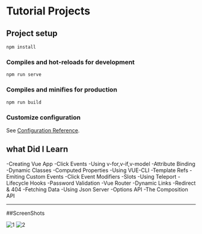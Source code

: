 # Tutorial Projects

## Project setup
```
npm install
```

### Compiles and hot-reloads for development
```
npm run serve
```

### Compiles and minifies for production
```
npm run build
```

### Customize configuration
See [Configuration Reference](https://cli.vuejs.org/config/).


## what Did I Learn

-Creating Vue App
-Click Events
-Using v-for,v-if,v-model
-Attribute Binding
-Dynamic Classes
-Computed Properties
-Using VUE-CLI
-Template Refs
-Emiting Custom Events
-Click Event Modifiers
-Slots
-Using Teleport
-Lifecycle Hooks
-Password Validation
-Vue Router
-Dynamic Links
-Redirect & 404 
-Fetching Data
-Using Json Server
-Options API
-The Composition API

---

##ScreenShots

![1](https://github.com/BK-97/Vue.js-Tutorial/assets/59361739/0da1c073-71f9-4120-8da8-a5db3b4954b8)
![2](https://github.com/BK-97/Vue.js-Tutorial/assets/59361739/ac287df5-4330-41a2-a36c-2e180fb68d89)

